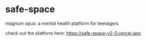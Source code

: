 # safe-space
 magnum opus: a mental health platform for teenagers

check out the platform here: https://safe-space-v2-0.vercel.app
